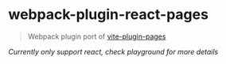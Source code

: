 # webpack-plugin-react-pages
> Webpack plugin port of [vite-plugin-pages](https://github.com/hannoeru/vite-plugin-pages)

*Currently only support react, check playground for more details*
